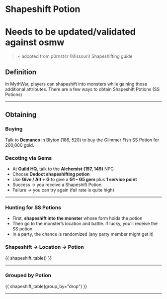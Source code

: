 # Shapeshift Potion

# Needs to be updated/validated against osmw


> ~ adopted from p0rnst4r (Missouri) Shapeshifting guide

## Definition  
In MythWar, players can shapeshift into monsters while gaining those additional attributes. There are a few ways to obtain Shapeshift Potions (SS Potions)

---

## Obtaining

### Buying  
Talk to **Demanco** in Blyton (186, 520) to buy the Glimmer Fish SS Potion for 200,000 gold.

### Decoting via Gems  
- At **Guild HQ**, talk to the **Alchemist (157, 149)** NPC  
- Choose **Dedoct shapeshifting potion** 
- Use **Give / Alt + G** to give a **G1 – G5 gem** plus **1 service point**  
- Success → you receive a Shapeshift Potion  
- Failure → you can try again (fail rate is quite high)

---

### Hunting for SS Potions

- First, **shapeshift into the monster** whose form holds the potion  
- Then go to the monster’s location and battle. If lucky, you’ll receive the SS potion  
- In a party, the chance is randomized (any party member might get it)


### Shapeshift → Location → Potion 

{{ shapeshift_table() }}

---

### Grouped by Potion

{{ shapeshift_table(group_by="drop") }}

---
